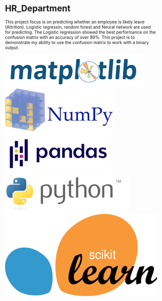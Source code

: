 # HR_Department

This project focus is on predicting whether an employee is likely leave (Attrition). Logistic regressin, random forest and Neural network are used for predicting. The Logistic regression showed the best performance on the confusion matrix with an accuracy of over 89%. This project is to demonstrate my ability to use the confusion matrix to work with a binary output.

![](images/matplotlib_logo.png)
![](images/numpy_logo.jpg)
![](images/pandas_logo.png)
![](images/python_logo.jpg)
![](images/sklearn.svg)


